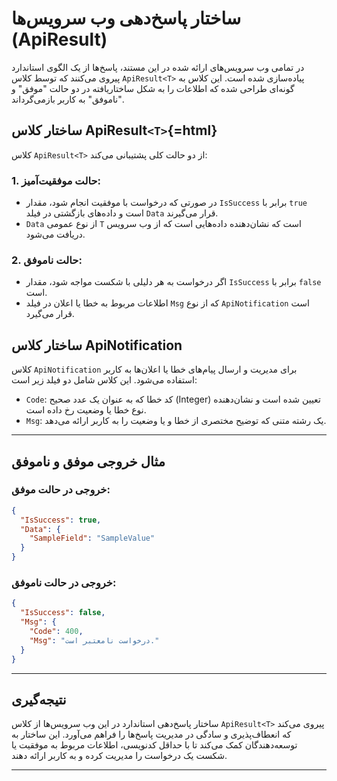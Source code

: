 # ساختار پاسخ‌دهی وب سرویس‌ها (ApiResult)

در تمامی وب سرویس‌های ارائه شده در این مستند، پاسخ‌ها از یک الگوی
استاندارد پیروی می‌کنند که توسط کلاس `ApiResult<T>` پیاده‌سازی شده است.
این کلاس به گونه‌ای طراحی شده که اطلاعات را به شکل ساختاریافته در دو حالت
"موفق" و "ناموفق" به کاربر بازمی‌گرداند.

## ساختار کلاس ApiResult`<T>`{=html}

کلاس `ApiResult<T>` از دو حالت کلی پشتیبانی می‌کند:

### 1. حالت موفقیت‌آمیز:

-   در صورتی که درخواست با موفقیت انجام شود، مقدار `IsSuccess` برابر با
    `true` است و داده‌های بازگشتی در فیلد `Data` قرار می‌گیرند.
-   `Data` از نوع عمومی `T` است که نشان‌دهنده داده‌هایی است که از وب سرویس
    دریافت می‌شود.

### 2. حالت ناموفق:

-   اگر درخواست به هر دلیلی با شکست مواجه شود، مقدار `IsSuccess` برابر
    با `false` است.
-   اطلاعات مربوط به خطا یا اعلان در فیلد `Msg` که از نوع
    `ApiNotification` است قرار می‌گیرد.

## ساختار کلاس ApiNotification

کلاس `ApiNotification` برای مدیریت و ارسال پیام‌های خطا یا اعلان‌ها به
کاربر استفاده می‌شود. این کلاس شامل دو فیلد زیر است:

-   `Code`: کد خطا که به عنوان یک عدد صحیح (Integer) تعیین شده است و
    نشان‌دهنده نوع خطا یا وضعیت رخ داده است.
-   `Msg`: یک رشته متنی که توضیح مختصری از خطا و یا وضعیت را به کاربر
    ارائه می‌دهد.

---

## مثال خروجی موفق و ناموفق

### خروجی در حالت موفق:

``` json
{
  "IsSuccess": true,
  "Data": {
    "SampleField": "SampleValue"
  }
}
```

### خروجی در حالت ناموفق:

``` json
{
  "IsSuccess": false,
  "Msg": {
    "Code": 400,
    "Msg": "درخواست نامعتبر است."
  }
}
```

---

## نتیجه‌گیری

ساختار پاسخ‌دهی استاندارد در این وب سرویس‌ها از کلاس `ApiResult<T>` پیروی
می‌کند که انعطاف‌پذیری و سادگی در مدیریت پاسخ‌ها را فراهم می‌آورد. این
ساختار به توسعه‌دهندگان کمک می‌کند تا با حداقل کدنویسی، اطلاعات مربوط به
موفقیت یا شکست یک درخواست را مدیریت کرده و به کاربر ارائه دهند.


---
